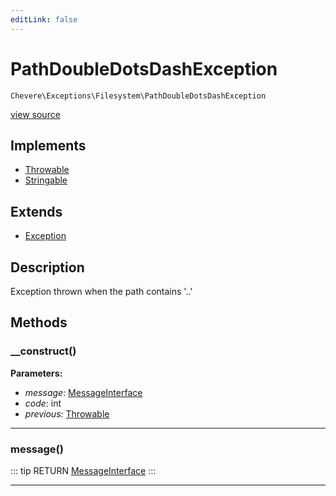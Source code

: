 ```yaml
---
editLink: false
---
```


# PathDoubleDotsDashException

`Chevere\Exceptions\Filesystem\PathDoubleDotsDashException`

[view source](https://github.com/chevere/chevere/blob/master/src/Chevere/Exceptions/Filesystem/PathDoubleDotsDashException.php)

## Implements

- [Throwable](https://www.php.net/manual/class.throwable)
- [Stringable](https://www.php.net/manual/class.stringable)

## Extends

- [Exception](../Core/Exception.md)

## Description

Exception thrown when the path contains '..'

## Methods

### __construct()

**Parameters:**

- *message*: [MessageInterface](../../Interfaces/Message/MessageInterface.md)
- *code*: int
- *previous*: [Throwable](https://www.php.net/manual/class.throwable)

---

### message()

::: tip RETURN
[MessageInterface](../../Interfaces/Message/MessageInterface.md)
:::

---
